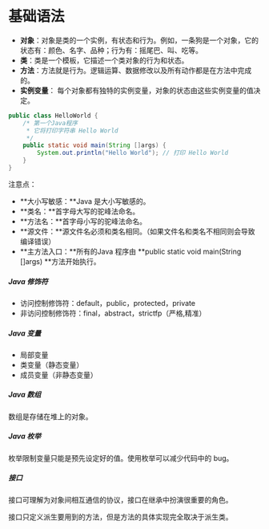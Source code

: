 # 基础语法

* **对象**：对象是类的一个实例，有状态和行为。例如，一条狗是一个对象，它的状态有：颜色、名字、品种；行为有：摇尾巴、叫、吃等。
* **类**：类是一个模板，它描述一个类对象的行为和状态。
* **方法**：方法就是行为。逻辑运算、数据修改以及所有动作都是在方法中完成的。
* **实例变量**： 每个对象都有独特的实例变量，对象的状态由这些实例变量的值决定。

```java
public class HelloWorld {
    /* 第一个Java程序
     * 它将打印字符串 Hello World
     */
    public static void main(String []args) {
        System.out.println("Hello World"); // 打印 Hello World
    }
}
```

注意点：

* **大小写敏感：**Java 是大小写敏感的。
* **类名：**首字母大写的驼峰法命名。
* **方法名：**首字母小写的驼峰法命名。
* **源文件：**源文件名必须和类名相同。（如果文件名和类名不相同则会导致编译错误）
* **主方法入口：**所有的Java 程序由 **public static void main\(String \[\]args\) **方法开始执行。

##### Java 修饰符

* 访问控制修饰符：default，public，protected，private
* 非访问控制修饰符：final，abstract，strictfp（严格,精准）

##### Java 变量

* 局部变量
* 类变量（静态变量）
* 成员变量（非静态变量）

##### Java 数组

数组是存储在堆上的对象。

##### Java 枚举

枚举限制变量只能是预先设定好的值。使用枚举可以减少代码中的 bug。

##### 接口

接口可理解为对象间相互通信的协议，接口在继承中扮演很重要的角色。

接口只定义派生要用到的方法，但是方法的具体实现完全取决于派生类。



